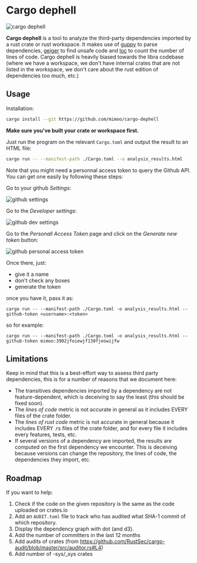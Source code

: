 # Cargo dephell

![cargo dephell](https://i.imgur.com/XHgZR0y.png)

**Cargo dephell** is a tool to analyze the third-party dependencies imported by a rust crate or rust workspace.
It makes use of [guppy](https://crates.io/crates/guppy) to parse dependencies, [geiger](https://crates.io/crates/guppy) to find unsafe code and [loc](https://crates.io/crates/loc) to count the number of lines of code.
Cargo dephell is heavily biased towards the libra codebase (where we have a workspace, we don't have internal crates that are not listed in the workspace, we don't care about the rust edition of dependencies too much, etc.)

## Usage

Installation:

```sh
cargo install --git https://github.com/mimoo/cargo-dephell
```

**Make sure you've built your crate or workspace first.**

Just run the program on the relevant `Cargo.toml` and output the result to an HTML file:

```sh
cargo run -- --manifest-path ./Cargo.toml --o analysis_results.html
```

Note that you might need a personnal access token to query the Github API. You can get one easily by following these steps:

Go to your github *Settings*:

![github settings](https://i.imgur.com/X026V85.png)

Go to the *Developer settings*:

![github dev settings](https://i.imgur.com/ldj82nR.png)

Go to the *Personall Access Token* page and click on the *Generate new token* button:

![github personal access token](https://i.imgur.com/BpqGdoE.png)

Once there, just:

* give it a name
* don't check any boxes
* generate the token

once you have it, pass it as:

```
cargo run -- --manifest-path ./Cargo.toml -o analysis_results.html --github-token <username>:<token>
```

so for example:

```
cargo run -- --manifest-path ./Cargo.toml -o analysis_results.html --github-token mimoo:3902jfoiewjf130fjeowijfw
```

## Limitations

Keep in mind that this is a best-effort way to assess third party dependencies, this is for a number of reasons that we document here:

* The transitives dependencies imported by a dependency are not feature-dependent, which is deceiving to say the least (this should be fixed soon).
* The *lines of code* metric is not accurate in general as it includes EVERY files of the crate folder.
* The *lines of rust code* metric is not accurate in general because it includes EVERY .rs files of the crate folder, and for every file it includes every features, tests, etc.
* If several versions of a dependency are imported, the results are computed on the first dependency we encounter. This is deceiving because versions can change the repository, the lines of code, the dependencies they import, etc.

## Roadmap

If you want to help:

1. Check if the code on the given repository is the same as the code uploaded on crates.io
1. Add an `AUDIT.toml` file to track who has audited what SHA-1 commit of which repository.
1. Display the dependency graph with dot (and d3).
1. Add the number of committers in the last 12 months
1. Add audits of crates (from https://github.com/RustSec/cargo-audit/blob/master/src/auditor.rs#L4)
1. Add number of -sys/_sys crates
